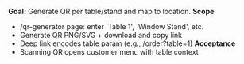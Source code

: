 **Goal:** Generate QR per table/stand and map to location.
**Scope**
- /qr-generator page: enter 'Table 1', 'Window Stand', etc.
- Generate QR PNG/SVG + download and copy link
- Deep link encodes table param (e.g., /order?table=1)
**Acceptance**
- Scanning QR opens customer menu with table context
